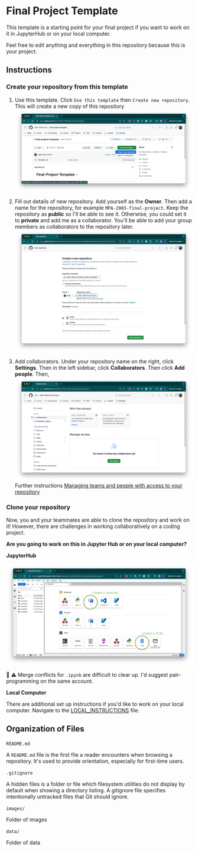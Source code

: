 # Final Project Template

This template is a starting point for your final project if you want to work on it in JupyterHub or on your local
computer.

Feel free to edit anything and everything in this repository because this is your project.

## Instructions

### Create your repository from this template
1. Use this template. Click `Use this template` then `Create new repository`. This will create a new copy of this
repository
![Screenshot of template repository](images/template_repository.png)

2. Fill out details of new repository. Add yourself as the **Owner**. Then add a name for the repository, for example 
`MPA-2065-final-project`. Keep the repository as **public** so I'll be able to see it. Otherwise, you could set it to 
**private** and add me as a collaborator. You'll be able to add your group members as collaborators to the repository 
later.
![Screenshot of details of new repository](images/create_repository.png)

3. Add collaborators. Under your repository name on the right, click **Settings**. Then in the left sidebar, click 
**Collaborators**. Then click **Add people**. Then, 
![Screenshot of adding collaborators](images/add_collaborators.png)
Further instructions [Managing teams and people with access to your repository](https://docs.github.com/en/repositories/managing-your-repositorys-settings-and-features/managing-repository-settings/managing-teams-and-people-with-access-to-your-repository)

### Clone your repository
Now, you and your teammates are able to clone the repository and work on it! However, there are challenges in working
collaboratively on a coding project.

**Are you going to work on this in Jupyter Hub or on your local computer?**

**JupyterHub**

![JupyterHub launcher](./images/jupyter_hub_launcher.png)

:rotating_light: :warning: Merge conflicts for `.ipynb` are difficult to clear up. I'd suggest pair-programming on the 
same account.

**Local Computer**

There are additional set up instructions if you'd like to work on your local computer. Navigate to the
[LOCAL_INSTRUCTIONS](LOCAL_INSTRUCTIONS.md) file.


## Organization of Files
`README.md`

A `README.md` file is the first file a reader encounters when browsing a repository. It's used to provide orientation, especially for first-time users.

`.gitignore`

A hidden files is a folder or file which filesystem utilities do not display by default when showing a directory listing.
A gitignore file specifies intentionally untracked files that Git should ignore. 

`images/`

Folder of images

`data/`

Folder of data